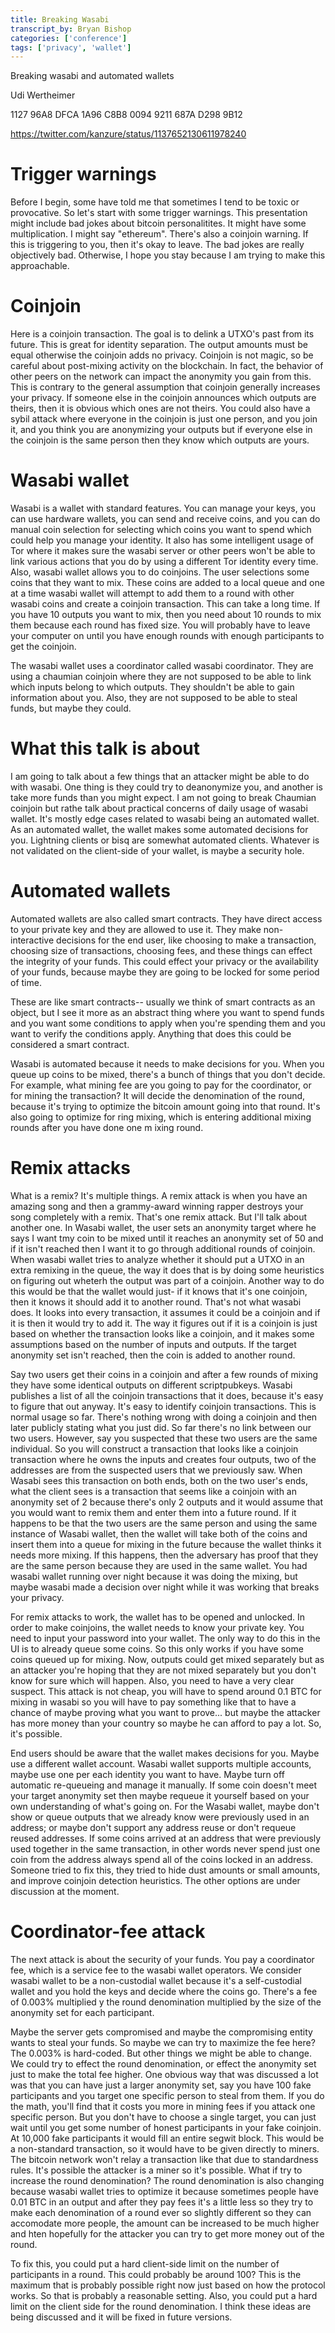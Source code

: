 ```yaml
---
title: Breaking Wasabi
transcript_by: Bryan Bishop
categories: ['conference']
tags: ['privacy', 'wallet']
---
```


Breaking wasabi and automated wallets

Udi Wertheimer

1127 96A8 DFCA 1A96 C8B8 0094 9211 687A D298 9B12

<https://twitter.com/kanzure/status/1137652130611978240>

# Trigger warnings

Before I begin, some have told me that sometimes I tend to be toxic or provocative. So let's start with some trigger warnings. This presentation might include bad jokes about bitcoin personalitites. It might have some multiplication. I might say "ethereum". There's also a coinjoin warning. If this is triggering to you, then it's okay to leave. The bad jokes are really objectively bad. Otherwise, I hope you stay because I am trying to make this approachable.

# Coinjoin

Here is a coinjoin transaction. The goal is to delink a UTXO's past from its future. This is great for identity separation. The output amounts must be equal otherwise the coinjoin adds no privacy. Coinjoin is not magic, so be careful about post-mixing activity on the blockchain. In fact, the behavior of other peers on the network can impact the anonymity you gain from this. This is contrary to the general assumption that coinjoin generally increases your privacy. If someone else in the coinjoin announces which outputs are theirs, then it is obvious which ones are not theirs. You could also have a sybil attack where everyone in the coinjoin is just one person, and you join it, and you think you are anonymizing your outputs but if everyone else in the coinjoin is the same person then they know which outputs are yours.

# Wasabi wallet

Wasabi is a wallet with standard features. You can manage your keys, you can use hardware wallets, you can send and receive coins, and you can do manual coin selection for selecting which coins you want to spend which could help you manage your identity. It also has some intelligent usage of Tor where it makes sure the wasabi server or other peers won't be able to link various actions that you do by using a different Tor identity every time. Also, wasabi wallet allows you to do coinjoins. The user selections some coins that they want to mix. These coins are added to a local queue and one at a time wasabi wallet will attempt to add them to a round with other wasabi coins and create a coinjoin transaction. This can take a long time. If you have 10 outputs you want to mix, then you need about 10 rounds to mix them because each round has fixed size. You will probably have to leave your computer on until you have enough rounds with enough participants to get the coinjoin.

The wasabi wallet uses a coordinator called wasabi coordinator. They are using a chaumian coinjoin where they are not supposed to be able to link which inputs belong to which outputs. They shouldn't be able to gain information about you. Also, they are not supposed to be able to steal funds, but maybe they could.

# What this talk is about

I am going to talk about a few things that an attacker might be able to do with wasabi. One thing is they could try to deanonymize you, and another is take more funds than you might expect. I am not going to break Chaumian coinjoin but rathe talk about practical concerns of daily usage of wasabi wallet. It's mostly edge cases related to wasabi being an automated wallet. As an automated wallet, the wallet makes some automated decisions for you. Lightning clients or bisq are somewhat automated clients. Whatever is not validated on the client-side of your wallet, is maybe a security hole.

# Automated wallets

Automated wallets are also called smart contracts. They have direct access to your private key and they are allowed to use it. They make non-interactive decisions for the end user, like choosing to make a transaction, choosing size of transactions, choosing fees, and these things can effect the integrity of your funds. This could effect your privacy or the availability of your funds, because maybe they are going to be locked for some period of time.

These are like smart contracts-- usually we think of smart contracts as an object, but I see it more as an abstract thing where you want to spend funds and you want some conditions to apply when you're spending them and you want to verify the conditions apply. Anything that does this could be considered a smart contract.

Wasabi is automated because it needs to make decisions for you. When you queue up coins to be mixed, there's a bunch of things that you don't decide. For example, what mining fee are you going to pay for the coordinator, or for mining the transaction? It will decide the denomination of the round, because it's trying to optimize the bitcoin amount going into that round. It's also going to optimize for ring mixing, which is entering additional mixing rounds after you have done one m ixing round.

# Remix attacks

What is a remix? It's multiple things. A remix attack is when you have an amazing song and then a grammy-award winning rapper destroys your song completely with a remix. That's one remix attack. But I'll talk about another one. In Wasabi wallet, the user sets an anonymity target where he says I want tmy coin to be mixed until it reaches an anonymity set of 50 and if it isn't reached then I want it to go through additional rounds of coinjoin. When wasabi wallet tries to analyze whether it should put a UTXO in an extra remixing in the queue, the way it does that is by doing some heuristics on figuring out wheterh the output was part of a coinjoin. Another way to do this would be that the wallet would just- if it knows that it's one coinjoin, then it knows it should add it to another round. That's not what wasabi does. It looks into every transaction, it assumes it could be a coinjoin and if it is then it would try to add it. The way it figures out if it is a coinjoin is just based on whether the transaction looks like a coinjoin, and it makes some assumptions based on the number of inputs and outputs. If the target anonymity set isn't reached, then the coin is added to another round.

Say two users get their coins in a coinjoin and after a few rounds of mixing they have some identical outputs on different scriptpubkeys. Wasabi publishes a list of all the coinjoin transactions that it does, because it's easy to figure that out anyway. It's easy to identify coinjoin transactions. This is normal usage so far. There's nothing wrong with doing a coinjoin and then later publicly stating what you just did. So far there's no link between our two users. However, say you suspected that these two users are the same individual. So you will construct a transaction that looks like a coinjoin transaction where he owns the inputs and creates four outputs, two of the addresses are from the suspected users that we previously saw. When Wasabi sees this transaction on both ends, both on the two user's ends, what the client sees is a transaction that seems like a coinjoin with an anonymity set of 2 because there's only 2 outputs and it would assume that you would want to remix them and enter them into a future round. If it happens to be that the two users are the same person and using the same instance of Wasabi wallet, then the wallet will take both of the coins and insert them into a queue for mixing in the future because the wallet thinks it needs more mixing. If this happens, then the adversary has proof that they are the same person because they are used in the same wallet. You had wasabi wallet running over night because it was doing the mixing, but maybe wasabi made a decision over night while it was working that breaks your privacy.

For remix attacks to work, the wallet has to be opened and unlocked. In order to make coinjoins, the wallet needs to know your private key. You need to input your password into your wallet. The only way to do this in the UI is to already queue some coins. So this only works if you have some coins queued up for mixing. Now, outputs could get mixed separately but as an attacker you're hoping that they are not mixed separately but you don't know for sure which will happen. Also, you need to have a very clear suspect. This attack is not cheap, you will have to spend around 0.1 BTC for mixing in wasabi so you will have to pay something like that to have a chance of maybe proving what you want to prove... but maybe the attacker has more money than your country so maybe he can afford to pay a lot. So, it's possible.

End users should be aware that the wallet makes decisions for you. Maybe use a different wallet account. Wasabi wallet supports multiple accounts, maybe use one per each identity you want to have. Maybe turn off automatic re-queueing and manage it manually. If some coin doesn't meet your target anonymity set then maybe requeue it yourself based on your own understanding of what's going on. For the Wasabi wallet, maybe don't show or queue outputs that we already know were previously used in an address; or maybe don't support any address reuse or don't requeue reused addresses. If some coins arrived at an address that were previously used together in the same transaction, in other words never spend just one coin from the address always spend all of the coins locked in an address. Someone tried to fix this, they tried to hide dust amounts or small amounts, and improve coinjoin detection heuristics. The other options are under discussion at the moment.

# Coordinator-fee attack

The next attack is about the security of your funds. You pay a coordinator fee, which is a service fee to the wasabi wallet operators. We consider wasabi wallet to be a non-custodial wallet because it's a self-custodial wallet and you hold the keys and decide where the coins go. There's a fee of 0.003% multiplied y the round denomination multiplied by the size of the anonymity set for each participant.

Maybe the server gets compromised and maybe the compromising entity wants to steal your funds. So maybe we can try to maximize the fee here? The 0.003% is hard-coded. But other things we might be able to change. We could try to effect the round denomination, or effect the anonymity set just to make the total fee higher. One obvious way that was discussed a lot was that you can have just a larger anonymity set, say you have 100 fake participants and you target one specific person to steal from them. If you do the math, you'll find that it costs you more in mining fees if you attack one specific person. But you don't have to choose a single target, you can just wait until you get some number of honest participants in your fake coinjoin. At 10,000 fake participants it would fill an entire segwit block. This would be a non-standard transaction, so it would have to be given directly to miners. The bitcoin network won't relay a transaction like that due to standardness rules. It's possible the attacker is a miner so it's possible. What if try to increase the round denomination? The round denomination is also changing because wasabi wallet tries to optimize it because sometimes people have 0.01 BTC in an output and after they pay fees it's a little less so they try to make each denomination of a round ever so slightly different so they can accomodate more people, the amount can be increased to be much higher and hten hopefully for the attacker you can try to get more money out of the round.

To fix this, you could put a hard client-side limit on the number of participants in a round. This could probably be around 100? This is the maximum that is probably possible right now just based on how the protocol works. So that is probably a reasonable setting. Also, you could put a hard limit on the client side for the round denomination. I think these ideas are being discussed and it will be fixed in future versions.
